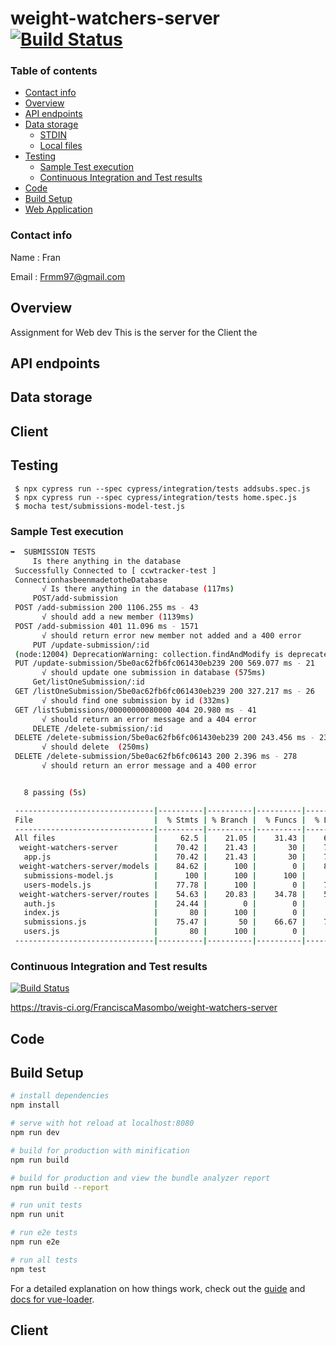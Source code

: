# weight-watchers-server          [![Build Status](https://travis-ci.org/FranciscaMasombo/weight-watchers-server.svg?branch=master)](https://travis-ci.org/FranciscaMasombo/weight-watchers-server)

### Table of contents

<!--ts-->
   * [Contact info](#Contact-info)
   * [Overview](#Overview)
   * [API endpoints](#API-endpoints)
   * [Data storage](#Data-storage)
      * [STDIN](#stdin)
      * [Local files](#local-files)
   * [Testing](#Testing)
     * [Sample Test execution](#Sample-Test-execution)
     * [Continuous Integration and Test results](#Continuous-Integration-and-Test-results)
   * [Code](#Code)
   * [Build Setup](#Build-Setup)
   * [Web Application](#Client)
<!--te-->
### Contact info
Name  : Fran

Email : Frmm97@gmail.com

## Overview
Assignment for Web dev
This is the server for the Client the

## API endpoints

## Data storage

## Client

## Testing

     $ npx cypress run --spec cypress/integration/tests addsubs.spec.js
     $ npx cypress run --spec cypress/integration/tests home.spec.js
     $ mocha test/submissions-model-test.js

### Sample Test execution


```bash
➥  SUBMISSION TESTS
     Is there anything in the database
 Successfully Connected to [ ccwtracker-test ]
 ConnectionhasbeenmadetotheDatabase
       √ Is there anything in the database (117ms)
     POST/add-submission
 POST /add-submission 200 1106.255 ms - 43
       √ should add a new member (1139ms)
 POST /add-submission 401 11.096 ms - 1571
       √ should return error new member not added and a 400 error
     PUT /update-submission/:id
 (node:12004) DeprecationWarning: collection.findAndModify is deprecated. Use findOneAndUpdate, findOneAndReplace or findOneAndDelete instead.
 PUT /update-submission/5be0ac62fb6fc061430eb239 200 569.077 ms - 21
       √ should update one submission in database (575ms)
     Get/listOneSubmission/:id
 GET /listOneSubmission/5be0ac62fb6fc061430eb239 200 327.217 ms - 26
       √ should find one submission by id (332ms)
 GET /listSubmissions/00000000080000 404 20.980 ms - 41
       √ should return an error message and a 404 error
     DELETE /delete-submission/:id
 DELETE /delete-submission/5be0ac62fb6fc061430eb239 200 243.456 ms - 23
       √ should delete  (250ms)
 DELETE /delete-submission/5be0ac62fb6fc06143 200 2.396 ms - 278
       √ should return an error message and a 400 error


   8 passing (5s)

 -------------------------------|----------|----------|----------|----------|-------------------|
 File                           |  % Stmts | % Branch |  % Funcs |  % Lines | Uncovered Line #s |
 -------------------------------|----------|----------|----------|----------|-------------------|
 All files                      |     62.5 |    21.05 |    31.43 |    62.83 |                   |
  weight-watchers-server        |    70.42 |    21.43 |       30 |    70.42 |                   |
   app.js                       |    70.42 |    21.43 |       30 |    70.42 |... 04,105,106,120 |
  weight-watchers-server/models |    84.62 |      100 |        0 |    84.62 |                   |
   submissions-model.js         |      100 |      100 |      100 |      100 |                   |
   users-models.js              |    77.78 |      100 |        0 |    77.78 |             11,14 |
  weight-watchers-server/routes |    54.63 |    20.83 |    34.78 |    55.14 |                   |
   auth.js                      |    24.44 |        0 |        0 |       25 |... 55,64,65,66,68 |
   index.js                     |       80 |      100 |        0 |       80 |                 6 |
   submissions.js               |    75.47 |       50 |    66.67 |    75.47 |... 66,67,68,69,72 |
   users.js                     |       80 |      100 |        0 |       80 |                 6 |
 -------------------------------|----------|----------|----------|----------|-------------------|

```
### Continuous Integration and Test results

[![Build Status](https://travis-ci.org/FranciscaMasombo/weight-watchers-server.svg?branch=master)](https://travis-ci.org/FranciscaMasombo/weight-watchers-server)

https://travis-ci.org/FranciscaMasombo/weight-watchers-server

## Code

## Build Setup

``` bash
# install dependencies
npm install

# serve with hot reload at localhost:8080
npm run dev

# build for production with minification
npm run build

# build for production and view the bundle analyzer report
npm run build --report

# run unit tests
npm run unit

# run e2e tests
npm run e2e

# run all tests
npm test
```

For a detailed explanation on how things work, check out the [guide](http://vuejs-templates.github.io/webpack/) and [docs for vue-loader](http://vuejs.github.io/vue-loader).

## Client


